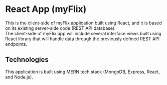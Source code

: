 # React App (myFlix)

This is the client-side of myFlix application built using React, and it is based on its existing server-side code (REST API database). <br> 
The client-side of myFlix app will include several interface views built using React library that will handle data through the previously defined REST API endpoints. <br>

## Technologies

This application is built using MERN tech stack (MongoDB, Express, React, and Node.js). <br>
